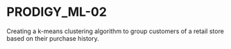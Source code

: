 # PRODIGY_ML-02
Creating a k-means clustering algorithm to group customers of a retail store based on their purchase history.
